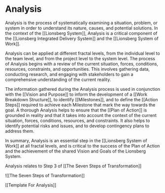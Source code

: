 # Analysis

Analysis is the process of systematically examining a situation, problem, or system in order to understand its nature, causes, and potential solutions. In the context of the [[Lionsberg System]], Analysis is a critical component of the [[Lionsberg Integrated Delivery System]] and the [[Lionsberg System of Work]].

Analysis can be applied at different fractal levels, from the individual level to the team level, and from the project level to the system level. The process of Analysis begins with a review of the current situation, forces, conditions, resources, constraints, and opportunities. This involves gathering data, conducting research, and engaging with stakeholders to gain a comprehensive understanding of the current reality.

The information gathered during the Analysis process is used in conjunction with the [[Vision and Purpose]] to inform the development of a [[Work Breakdown Structure]], to identify [[Milestones]], and to define the [[Action Steps]] required to achieve each Milestone that mark the way towards the goal. A thorough Analysis helps to ensure that the [[Plan of Action]] is grounded in reality and that it takes into account the context of the current situation, forces, conditions, resources, and constraints. It also helps to identify potential risks and issues, and to develop contingency plans to address them.

In summary, Analysis is an essential step in the [[Lionsberg System of Work]] at all fractal levels, and is critical to the success of the Plan of Action and the achievement of the shared Vision and Goals of the Lionsberg System.

Analysis relates to Step 3 of [[The Seven Steps of Transformation]] 

![[The Seven Steps of Transformation]]

[[Template For Analysis]] 